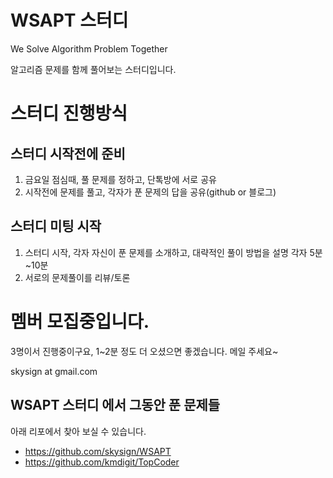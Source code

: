 # WSAPT 스터디 
We Solve Algorithm Problem Together 

알고리즘 문제를 함께 풀어보는 스터디입니다.

# 스터디 진행방식

## 스터디 시작전에 준비 
1. 금요일 점심때, 풀 문제를 정하고, 단톡방에 서로 공유
2. 시작전에 문제를 풀고, 각자가 푼 문제의 답을 공유(github or 블로그)

## 스터디 미팅 시작
1. 스터디 시작, 각자 자신이 푼 문제를 소개하고, 대략적인 풀이 방법을 설명
   각자 5분~10분
2. 서로의 문제풀이를 리뷰/토론

# 멤버 모집중입니다.
3명이서 진행중이구요, 
1~2분 정도 더 오셨으면 좋겠습니다.
메일 주세요~

skysign at gmail.com

## WSAPT 스터디 에서 그동안 푼 문제들
아래 리포에서 찾아 보실 수 있습니다.
* https://github.com/skysign/WSAPT
* https://github.com/kmdigit/TopCoder
